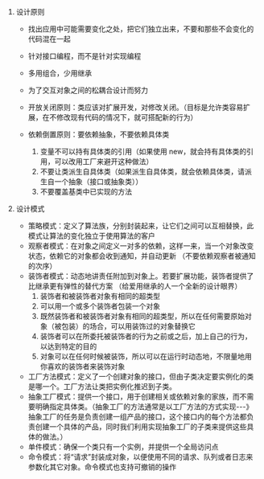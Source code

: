 1. 设计原则

   - 找出应用中可能需要变化之处，把它们独立出来，不要和那些不会变化的代码混在一起
   - 针对接口编程，而不是针对实现编程
   - 多用组合，少用继承

   - 为了交互对象之间的松耦合设计而努力

   - 开放关闭原则：类应该对扩展开发，对修改关闭。（目标是允许类容易扩展，在不修改现有代码的情况下，就可搭配新的行为）

   - 依赖倒置原则：要依赖抽象，不要依赖具体类
     1. 变量不可以持有具体类的引用（如果使用 new，就会持有具体类的引用，可以改用工厂来避开这种做法）
     2. 不要让类派生自具体类（如果派生自具体类，就会依赖具体类，请派生自一个抽象（接口或抽象类））
     3. 不要覆盖基类中已实现的方法

2. 设计模式
   - 策略模式：定义了算法族，分别封装起来，让它们之间可以互相替换，此模式让算法的变化独立于使用算法的客户
   - 观察者模式：在对象之间定义一对多的依赖，这样一来，当一个对象改变状态，依赖它的对象都会收到通知，并自动更新 （不要依赖观察者被通知的次序）
   - 装饰者模式：动态地讲责任附加到对象上。若要扩展功能，装饰者提供了比继承更有弹性的替代方案 （给爱用继承的人一个全新的设计眼界）
     1. 装饰者和被装饰者对象有相同的超类型
     2. 可以用一个或多个装饰者包装一个对象
     3. 既然装饰者和被装饰者对象有相同的超类型，所以在任何需要原始对象（被包装）的场合，可以用装饰过的对象替换它
     4. 装饰者可以在所委托被装饰者的行为之前或之后，加上自己的行为，以达到特定的目的
     5. 对象可以在任何时候被装饰，所以可以在运行时动态地，不限量地用你喜欢的装饰者来装饰对象
   - 工厂方法模式：定义了一个创建对象的接口，但由子类决定要实例化的类是哪一个。工厂方法让类把实例化推迟到子类。
   - 抽象工厂模式：提供一个接口，用于创建相关或依赖对象的家族，而不需要明确指定具体类。（抽象工厂的方法通常是以工厂方法的方式实现---》 抽象工厂的任务是负责创建一组产品的接口，这个接口内的每个方法都负责创建一个具体的产品，同时我们利用实现抽象工厂的子类来提供这些具体的做法。）
   - 单件模式：确保一个类只有一个实例，并提供一个全局访问点
   - 命令模式：将“请求”封装成对象，以便使用不同的请求、队列或者日志来参数化其它对象。命令模式也支持可撤销的操作
